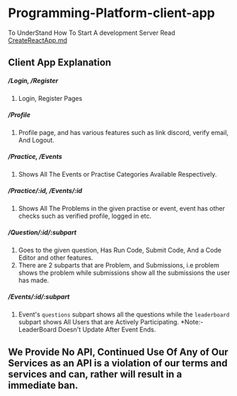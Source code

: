 # Programming-Platform-client-app
To UnderStand How To Start A development Server Read [CreateReactApp.md](https://github.com/techsyndicate/Programming-Platform/blob/main/react-app/CreateReactApp.md)



## Client App Explanation
##### /Login, /Register
1. Login, Register Pages

##### /Profile
1. Profile page, and has various features such as link discord, verify email, And Logout.

##### /Practice, /Events
1. Shows All The Events or Practise Categories Available Respectively. 

##### /Practice/:id, /Events/:id
1. Shows All The Problems in the given practise or event, event has other checks such as verified profile, logged in etc.

##### /Question/:id/:subpart
1. Goes to the given question, Has Run Code, Submit Code, And a Code Editor and other features. 
2. There are 2 subparts that are Problem, and Submissions, i.e problem shows the problem while submissions show all the submissions the user has made.

##### /Events/:id/:subpart
1. Event's ``questions`` subpart shows all the questions while the ``leaderboard`` subpart shows All Users that are Actively Participating. *Note:- LeaderBoard Doesn't Update After Event Ends.

## We Provide No API, Continued Use Of Any of Our Services as an API is a violation of our terms and services and can, rather will result in a immediate ban. 

